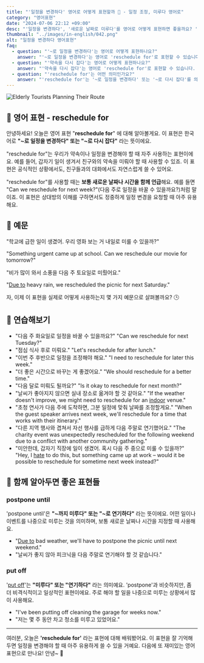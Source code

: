 ```yaml
---
title: "'일정을 변경하다' 영어로 어떻게 표현할까 📅 - 일정 조정, 미루다 영어로"
category: "영어표현"
date: "2024-07-06 22:12 +09:00"
desc: "'일정을 변경하다', '새로운 날짜로 미루다'를 영어로 어떻게 표현하면 좋을까요? '회의를 다음 주 월요일로 다시 잡을 수 있을까요?', '프로젝트 마감일을 한 달 뒤로 미루기로 했어요.' 등을 영어로 표현하는 법을 배워봅시다. 다양한 예문을 통해서 연습하고 본인의 표현으로 만들어 보세요."
thumbnail: "../images/in-english/042.png"
alt: "일정을 변경하다 영어표현"
faq:
  - question: "'~로 일정을 변경하다'는 영어로 어떻게 표현하나요?"
    answer: "'~로 일정을 변경하다'는 영어로 'reschedule for'로 표현할 수 있습니다. 예를 들어, '학교에 급한 일이 생겼어. 우리 영화 보는 거 내일로 미룰 수 있을까?'는 'Something urgent came up at school. Can we reschedule our movie for tomorrow?'로 말할 수 있습니다."
  - question: "'약속을 다시 잡다'는 영어로 어떻게 표현하나요?"
    answer: "'약속을 다시 잡다'는 영어로 'reschedule for'로 표현할 수 있습니다. 예를 들어, '비가 많이 와서 소풍을 다음 주 토요일로 미뤘어요.'는 'Due to heavy rain, we rescheduled the picnic for next Saturday.'로 말할 수 있습니다."
  - question: "'reschedule for'는 어떤 의미인가요?"
    answer: "'reschedule for'는 '~로 일정을 변경하다' 또는 '~로 다시 잡다'를 의미합니다. 약속이나 일정을 변경해야 할 때 사용하는 표현입니다."
---
```


![Elderly Tourists Planning Their Route](../images/in-english/042-1.avif)

## 🌟 영어 표현 - reschedule for

안녕하세요! 오늘은 영어 표현 "**reschedule for**" 에 대해 알아볼게요. 이 표현은 한국어로 **"~로 일정을 변경하다" 또는 "~로 다시 잡다"** 라는 뜻이에요.

"reschedule for"는 우리가 약속이나 일정을 변경해야 할 때 자주 사용하는 표현이에요. 예를 들어, 갑자기 일이 생겨서 친구와의 약속을 미뤄야 할 때 사용할 수 있죠. 이 표현은 공식적인 상황에서도, 친구들과의 대화에서도 자연스럽게 쓸 수 있어요.

"reschedule for"를 사용할 때는 **보통 새로운 날짜나 시간을 함께 언급**해요. 예를 들면 "Can we reschedule for next week?"(다음 주로 일정을 바꿀 수 있을까요?)처럼 말이죠. 이 표현은 상대방의 이해를 구하면서도 정중하게 일정 변경을 요청할 때 아주 유용해요.

## 📖 예문

"학교에 급한 일이 생겼어. 우리 영화 보는 거 내일로 미룰 수 있을까?"

"Something urgent came up at school. Can we reschedule our movie for tomorrow?"

"비가 많이 와서 소풍을 다음 주 토요일로 미뤘어요."

"[Due to](/blog/in-english/335.due-to/) heavy rain, we rescheduled the picnic for next Saturday."

자, 이제 이 표현을 실제로 어떻게 사용하는지 몇 가지 예문으로 살펴볼까요? 🕒

## 💬 연습해보기

<ul data-interactive-list>
  <li data-interactive-item>
    <span data-toggler>"다음 주 화요일로 일정을 바꿀 수 있을까요?"</span>
    <span data-answer>"Can we reschedule for next Tuesday?"</span>
  </li>
  <li data-interactive-item>
    <span data-toggler>"점심 식사 후로 미뤄요."</span>
    <span data-answer>"Let's reschedule for after lunch."</span>
  </li>
  <li data-interactive-item>
    <span data-toggler>"이번 주 후반으로 일정을 조정해야 해요."</span>
    <span data-answer>"I need to reschedule for later this week."</span>
  </li>
  <li data-interactive-item>
    <span data-toggler>"더 좋은 시간으로 바꾸는 게 좋겠어요."</span>
    <span data-answer>"We should reschedule for a better time."</span>
  </li>
  <li data-interactive-item>
    <span data-toggler>"다음 달로 미뤄도 될까요?"</span>
    <span data-answer>"Is it okay to reschedule for next month?"</span>
  </li>
  <li data-interactive-item>
    <span data-toggler>"날씨가 좋아지지 않으면 실내 장소로 옮겨야 할 것 같아요."</span>
    <span data-answer>"If the weather doesn't improve, we might need to reschedule for an <a href="/blog/in-english/324.indoor/">indoor</a> venue."</span>
  </li>
  <li data-interactive-item>
    <span data-toggler>"초청 연사가 다음 주에 도착하면, 그분 일정에 맞춰 날짜를 조정할게요."</span>
    <span data-answer>"When the guest speaker arrives next week, we'll reschedule for a time that works with their itinerary."</span>
  </li>
  <li data-interactive-item>
    <span data-toggler>"다른 지역 행사와 겹쳐서 자선 행사를 급하게 다음 주말로 연기했어요."</span>
    <span data-answer>"The charity event was unexpectedly rescheduled for the following weekend due to a conflict with another community gathering."</span>
  </li>
  <li data-interactive-item>
    <span data-toggler>"미안한데, 갑자기 직장에 일이 생겼어. 혹시 다음 주 중으로 미룰 수 있을까?"</span>
    <span data-answer>"Hey, I <a href="/blog/in-english/392.hate/">hate</a> to do this, but something came up at work – would it be possible to reschedule for sometime next week instead?"</span>
  </li>
</ul>

## 🤝 함께 알아두면 좋은 표현들

### postpone until

'postpone until'은 **"~까지 미루다" 또는 "~로 연기하다"** 라는 뜻이에요. 어떤 일이나 이벤트를 나중으로 미루는 것을 의미하며, 보통 새로운 날짜나 시간을 지정할 때 사용해요.

- "[Due to](/blog/in-english/335.due-to/) bad weather, we'll have to postpone the picnic until next weekend."
- "날씨가 좋지 않아 피크닉을 다음 주말로 연기해야 할 것 같습니다."

### put off

'[put off](/blog/in-english/180.put-off/)'는 **"미루다" 또는 "연기하다"** 라는 의미예요. 'postpone'과 비슷하지만, 좀 더 비격식적이고 일상적인 표현이에요. 주로 해야 할 일을 나중으로 미루는 상황에서 많이 사용해요.

- "I've been putting off cleaning the garage for weeks now."
- "저는 몇 주 동안 차고 청소를 미루고 있었어요."

---

여러분, 오늘은 **'reschedule for'** 라는 표현에 대해 배워봤어요. 이 표현을 잘 기억해두면 일정을 변경해야 할 때 아주 유용하게 쓸 수 있을 거예요. 다음에 또 재미있는 영어 표현으로 만나요! 안녕~ 👋
